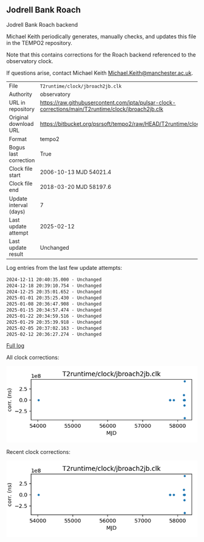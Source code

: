 
## Jodrell Bank Roach

Jodrell Bank Roach backend

Michael Keith periodically generates, manually checks, and updates
this file in the TEMPO2 repository.

Note that this contains corrections for the Roach backend referenced
to the observatory clock.

If questions arise, contact Michael Keith
<Michael.Keith@manchester.ac.uk>.

|     |     |
|:--- |:--- |
| File | `T2runtime/clock/jbroach2jb.clk` |
| Authority | observatory |
| URL in repository | <https://raw.githubusercontent.com/ipta/pulsar-clock-corrections/main/T2runtime/clock/jbroach2jb.clk> |
| Original download URL | <https://bitbucket.org/psrsoft/tempo2/raw/HEAD/T2runtime/clock/jbroach2jb.clk> |
| Format | tempo2 |
| Bogus last correction | True |
| Clock file start | 2006-10-13 MJD 54021.4 |
| Clock file end | 2018-03-20 MJD 58197.6 |
| Update interval (days) | 7 |
| Last update attempt | 2025-02-12 |
| Last update result | Unchanged |

Log entries from the last few update attempts:
```
2024-12-11 20:40:35.000 - Unchanged
2024-12-18 20:39:10.754 - Unchanged
2024-12-25 20:35:01.652 - Unchanged
2025-01-01 20:35:25.430 - Unchanged
2025-01-08 20:36:47.908 - Unchanged
2025-01-15 20:34:57.474 - Unchanged
2025-01-22 20:34:59.516 - Unchanged
2025-01-29 20:35:39.918 - Unchanged
2025-02-05 20:37:02.163 - Unchanged
2025-02-12 20:36:27.274 - Unchanged
```
[Full log](https://raw.githubusercontent.com/ipta/pulsar-clock-corrections/main/log/T2runtime/clock/jbroach2jb.clk.log)


All clock corrections:

![plot of all clock corrections](jbroach2jb.clk.png "All corrections")

Recent clock corrections:

![plot of recent clock corrections](jbroach2jb.clk.short.png "Recent corrections")

